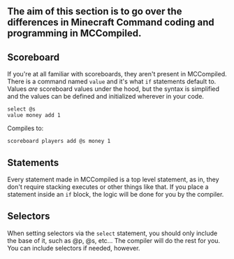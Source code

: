 ## The aim of this section is to go over the differences in Minecraft Command coding and programming in MCCompiled.

## Scoreboard
If you're at all familiar with scoreboards, they aren't present in MCCompiled. There is a command named `value` and it's what `if` statements default to. Values *are* scoreboard values under the hood, but the syntax is simplified and the values can be defined and initialized wherever in your code.
```
select @s
value money add 1
```
Compiles to:
```
scoreboard players add @s money 1
```

## Statements
Every statement made in MCCompiled is a top level statement, as in, they don't require stacking executes or other things like that. If you place a statement inside an `if` block, the logic will be done for you by the compiler.

## Selectors
When setting selectors via the `select` statement, you should only include the base of it, such as @p, @s, etc... The compiler will do the rest for you. You can include selectors if needed, however.
